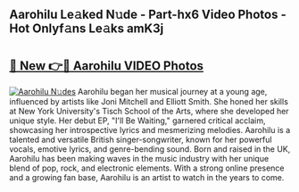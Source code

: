 ## Aarohilu Le𝚊ked N𝚞de - Part-hx6 Video Photos - Hot Onlyf𝚊ns Le𝚊ks amK3j

# <h2><a href="http://ac24875.deff.icu/?id=Aarohilu">🔗 New 👉🔴 Aarohilu VIDEO Photos</a></h2>

[![Aarohilu N𝚞des](https://i.imgur.com/rIISA9y.gif)](http://ac24875.deff.icu/?id=Aarohilu)
Aarohilu began her musical journey at a young age, influenced by artists like Joni Mitchell and Elliott Smith. She honed her skills at New York University's Tisch School of the Arts, where she developed her unique style. Her debut EP, "I'll Be Waiting," garnered critical acclaim, showcasing her introspective lyrics and mesmerizing melodies. Aarohilu is a talented and versatile British singer-songwriter, known for her powerful vocals, emotive lyrics, and genre-bending sound. Born and raised in the UK, Aarohilu has been making waves in the music industry with her unique blend of pop, rock, and electronic elements. With a strong online presence and a growing fan base, Aarohilu is an artist to watch in the years to come.
